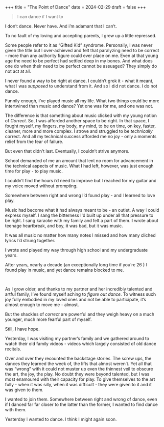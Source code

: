 +++
title = "The Point of Dance"
date = 2024-02-29
draft = false
+++

> I can dance if I want to

I don’t dance. Never have. And i’m adamant that I can’t. 

To no fault of my loving and accepting parents, I grew up a little repressed. 

Some people refer to it as “Gifted Kid” syndrome. Personally, I was never given the title but I over-achieved and felt that paralyzing need to be correct - more than any authority figure could ever place on me. Even at that young age the need to be perfect had settled deep in my bones. And what does one do when their need to be perfect cannot be assuaged? They simply do not act at all. 

I never found a way to be right at dance. I couldn’t grok it - what it meant, what I was *supposed* to understand from it. And so I did not dance. I do not dance.

Funnily enough, i’ve played music all my life. What two things could be more intertwined than music and dance? Yet one was for me, and one was not.

The difference is that something about music clicked with my young notion of *Correct*. So, I was afforded another space to be right. In that space, I fought myself, my fingers, my body, my mind, to be on time, on key, faster, cleaner, more and more complex. I strove and struggled to be *technically* correct. And all my technical success afforded me no joy - only a moments relief from the fear of failure.

But even that didn't last. Eventually, I couldn’t strive anymore. 

School demanded of me an amount that lent no room for advancement in the technical aspects of music. What I had left, however, was just enough time for play - to play music. 

I couldn’t find the hours i’d need to improve but I reached for my guitar and my voice moved without prompting. 

Somewhere between right and wrong I’d found play - and I learned to love play. 

Music had become what it had always meant to be - an outlet. A way I could express myself. I sang the bitterness I'd built up under all that pressure to be right. I sang karaoke with my family and felt a part of them. I wrote about teenage heartbreak, and boy, it was bad, but it was music. 

It was all music no matter how many notes I missed and how many cliched lyrics I’d strung together. 

I wrote and played my way through high school and my undergraduate years.

After years, nearly a decade (an exceptionally long time if you’re 26 ) I found play in music, and yet dance remains blocked to me. 

<br/>


As I grow older, and thanks to my partner and her incredibly talented and artful family, I’ve found myself aching to *figure out dance*. To witness such joy fully embodied in my loved ones and not be able to participate, it’s almost enough to move me - almost. 

But the shackles of *correct* are powerful and they weigh heavy on a much younger, much more fearful part of myself. 

Still, I have hope.

Yesterday, I was visiting my partner’s family and we gathered around to watch their old family videos - videos which largely consisted of old dance recitals. 

Over and over they recounted the backstage stories. The screw ups, the dances they learned the week of, the lifts that almost weren’t. Yet all that was “wrong” with it could not muster up even the thinnest veil to obscure the art, the joy, the play. No doubt they were beyond talented, but I was most enamoured with their capacity for play. To give themselves to the art fully - when it was silly, when it was difficult - they were given to it and it was given to them. 

I wanted to join them. Somewhere between right and wrong of dance, even if I danced far far closer to the latter than the former, I wanted to find dance with them.


Yesterday I wanted to dance. I think I might again soon. 
